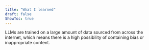```yaml
---
title: "What I learned"
draft: false
ShowToc: true
---
```


LLMs are trained on a large amount of data sourced from across the internet, which means there is a high possibility of containing bias or inappropriate content.


      

